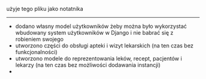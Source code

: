 użyje tego pliku jako notatnika

---
- dodano własny model użytkowników żeby można było wykorzystać wbudowany system użytkowników w Django i nie babrać się z robieniem swojego
- utworzono części do obsługi apteki i wizyt lekarskich (na ten czas bez funkcjonalności)
- utworzono modele do reprezentowania leków, recept, pacjentów i lekarzy (na ten czas bez możliwości dodawania instancji)
- 
